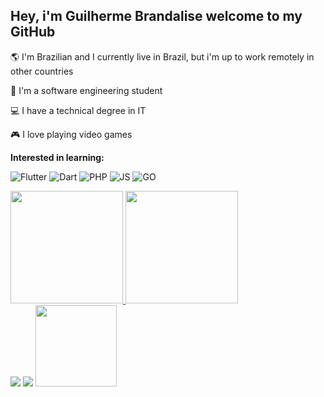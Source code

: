 ## Hey, i'm Guilherme Brandalise welcome to my GitHub

🌎 I'm Brazilian and I currently live in Brazil, but i'm up to work remotely in other countries

🎒 I'm a software engineering student

💻 I have a technical degree in IT

🎮 I love playing video games

**Interested in learning:**

![Flutter](https://img.shields.io/badge/-Flutter-black?&logo=flutter)
![Dart](https://img.shields.io/badge/-Dart-black?logo=Dart&logoColor=white)
![PHP](https://img.shields.io/badge/-PHP-black?logo=PHP&logoColor=white)
![JS](https://img.shields.io/badge/-JS-black?logo=JavaScript&logoColor=white)
![GO](https://img.shields.io/badge/-GO%20Lang-black?logo=GO&logoColor=white)

<div>
 <a href="https://github.com/guibrandalisee">
 <img height="180em" src="https://github-readme-stats-git-masterrstaa-rickstaa.vercel.app/api?username=guibrandalisee&show_icons=true&theme=dark&include_all_commits=true&count_private=true&bg_color=141E30&title_color=ffc300&border-radius=5&icon_color=9a031e&text_color=fff&hide_border=true"/>
 <img height="180em" src="https://github-readme-stats-git-masterrstaa-rickstaa.vercel.app/api/top-langs/?username=guibrandalisee&layout=compact&langs_count=7&theme=dark&bg_color=141E30&title_color=ffc300&border-radius=5&text_color=fff&hide_border=true"/>
</div>

<div> 
 <a href = "mailto:guisb37@gmail.com"><img src="https://img.shields.io/badge/Gmail-D14836?style=for-the-badge&logo=gmail&logoColor=white" target="_blank"></a>
 <a href="https://www.linkedin.com/in/guibrandalisee/" target="_blank"><img src="https://img.shields.io/badge/-LinkedIn-%230077B5?style=for-the-badge&logo=linkedin&logoColor=white" target="_blank"></a> 

 <img src="https://user-images.githubusercontent.com/41174096/127936224-7e49379e-fdaf-4068-bc55-bf1e0a543c5b.png" height="130">
